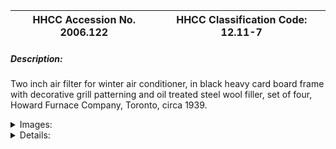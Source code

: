 | **HHCC Accession No. 2006.122** |**HHCC Classification Code:  12.11-7**|
| ----------- | ----------- |
##### Description:
Two inch air filter for winter air conditioner, in black heavy card board frame with decorative grill patterning and oil treated steel wool filler, set of four, Howard Furnace Company, Toronto, circa 1939.


<details>
	<summary>Images:</summary>
<div class="gallery gallery-wrapper--full" contenteditable="false" data-is-empty="false" data-translation="Add images" data-columns="6">
<figure class="gallery__item"><a href="#DOMAIN_NAME#gallery/12.11-7.jpg" data-size="1833x1078"><img src="#DOMAIN_NAME#gallery/12.11-7-thumbnail.jpg" alt=""></a></figure>
<figure class="gallery__item"><a href="#DOMAIN_NAME#gallery/12.11-7a.jpg" data-size="2193x485"><img src="#DOMAIN_NAME#gallery/12.11-7a-thumbnail.jpg" alt=""></a></figure>
</div>
</details>


<details>
	<summary>Details:</summary>

##### Group:
12.11 Pressure Atomizing Oil Burner Equipment and Systems - Other Components and Parts

##### Make:
Howard Furnace

##### Manufacturer:
Howard Furnace Company, Toronto

##### Model:


##### Serial No.:


##### Size:
11 x 20 x 2 inches, each

##### Weight:
1.5 lbs. Each

##### Circa:
1939

##### Rating:
Exhibit, education, and research quality, illustrating the newly emerging concept of air filtration for the Canadian home in the late pre W.W.II years

##### Patent Date/Number:


##### Provenance:
From York County (York Region) Ontario, once a rich agricultural hinterlands, attracting early settlement in the last years of the 18th century. Located on the north slopes of the Oak Ridges Moraine, within 20 miles of Toronto, the County would also attract early ex-urban development, to be come a wealthy market place for the emerging household and consumer technologies of the early and mid 20th century. 

This artifact was discovered in the 1950's in the used stock of T. H. Oliver, Refrigeration and Electric Sales and Service, Aurora, Ontario, an early worker in the field of agricultural, industrial and consumer technology. 

Originally used in a Howard, South-Wind, winter air conditioner installed at 68 Spruce Street Aurora in the home of Howard and Leta Oliver.

##### Type and Design:
Decorated card board frame 
oil treated steel wool fill

##### Construction:


##### Material:


##### Special Features:
Decorated and imprinted in silver on black
With self contained user instructions for cleaning and replacing

##### Accessories:


##### Capacities:


##### Performance Characteristics:


##### Operation:


##### Control and Regulation:


##### Targeted Market Segment:


##### Consumer Acceptance:


##### Merchandising:


##### Market Price:


##### Technological Significance:
Winter air conditioning was new for the Canadian home, in the late 1930's. It was for the Canadian consumer, seen as one of the 'big' technologies of the day, like the radio and the automobile, for it would come to change the lives of people, what they did in the course of the day, the way they lived and went about there lives, as well as  their expectations of the comforts, amenities, which life had in store for them
From the perspective of the early 21st century it would be difficult to imagine the euphoria with which these technologies were viewed, by those who could afford to dream about the joys and benefits they held for life and life's ways.
The air filter was front and centre in the promotion of the winter air conditioner technology, an important component of the hyperbola used. What was new was not so much the promise of a warm home for a cold Canadian winter, but filtered, dust free air, circulated through the home at 1000 cubic feet per minute. See sales material by Howard furnace reference below
See also ID # 222 and 223 for companion technologies, targeted on improvements in air quality, humidification for the winter air conditioner in Canada

##### Industrial Significance:
The Howard Furnace Company of Toronto would be a widely acknowledged Canadian market leader in the field of winter air conditioning in the 1930's through 50's, setting industry design and innovative development standards. 
The promise of filtered air would open up a massive market segment in Canada that would continue to grow, part of the promotion for both winter and summer air conditioning equipment, through to the early years of the 21st century

##### Socio-economic Significance:


##### Socio-cultural Significance:


##### Donor:
G. Leslie Oliver, The T. H. Oliver HVACR Collection

##### HHCC Storage Location:


##### Tracking:


##### Bibliographic References:
Howard furnace Co., Toronto, sales brochure

##### Notes:


##### Related Reports:

</details>
